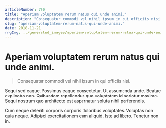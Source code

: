 ```yaml
---
articleNumber: 720
title: "Aperiam voluptatem rerum natus qui unde animi."
description: "Consequatur commodi vel nihil ipsum in qui officiis nisi."
slug: 'aperiam-voluptatem-rerum-natus-qui-unde-animi.'
date: 2018-11-21
rngImg: ../generated_images/aperiam-voluptatem-rerum-natus-qui-unde-animi..jpg
---
```


# Aperiam voluptatem rerum natus qui unde animi.

> Consequatur commodi vel nihil ipsum in qui officiis nisi.

Sequi sed eaque. Possimus eaque consectetur. Ut assumenda unde. Beatae explicabo non. Quibusdam repellendus quo voluptatem id pariatur maxime. Sequi nostrum quo architecto est aspernatur soluta nihil perferendis.
 Cum neque deleniti corporis corporis doloribus voluptates. Voluptas non quia neque. Adipisci exercitationem eum aliquid. Iste ad libero. Tenetur non in.
